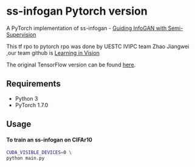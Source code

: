 # ss-infogan Pytorch version

A PyTorch implementation of ss-infogan - [Guiding InfoGAN with Semi-Supervision](https://arxiv.org/abs/1707.04487)

This tf rpo to pytorch rpo was done by UESTC IVIPC team Zhao Jiangwei ,our team github is [Learning in Vision](https://github.com/learninginvision) 


The original TensorFlow version can be found [here](https://github.com/spurra/ss-infogan).


## Requirements

* Python 3
* PyTorch 1.7.0


## Usage

#### To train an ss-infogan on CIFAr10
```bash
CUDA_VISIBLE_DEVICES=0 \
python main.py
```
